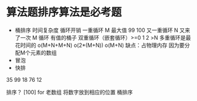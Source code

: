 # 算法题排序算法是必考题

- 桶排序
  时间复杂度 循环开销
  一重循环 M 最大值 99 100
  又一重循环 N 
  又来了一次 M 循环 有值的桶子
    双重循环（嵌套循环）>=0 1 2 >N
    多重循环是最花时间的
  o(M+N+M+N) o(2*(M+N)) o(M+N)
  缺点：占物理内存 因为要分配M个元素的数组
- 冒泡
- 快排

35 99 18 76 12

排序？
[100]
for 老数组
将数字放到相应的位置
桶排序